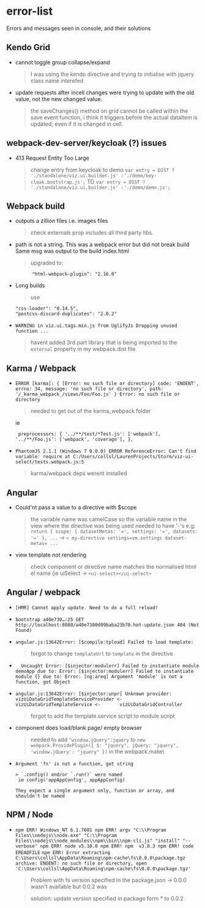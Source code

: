 # error-list
Errors and messages seen in console, and their solutions
## Kendo Grid

- cannot toggle group collapse/expand

   > I was using the kendo directive and trying to initialise with jquery
   > class name interefed
   
- update requests after incell changes were trying to update with the old value, not the new changed value.

   > the saveChanges() method on grid cannot be called within the save event function, i think it triggers before the actual dataitem is        updated, even if it is changed in cell.
   
## webpack-dev-server/keycloak (?) issues 

- 413 Request Entity Too Large
   
   > change entry from keycloak to demo
   ```var entry = DIST ? './standalone/viz.ui.builder.js' :'./demo/key-cloak.bootstrap.js';```
   TO
   ```var entry = DIST ? './standalone/viz.ui.builder.js' :'./demo/demo.js';```
   
   
## Webpack build

- outputs a zillion files i.e. images files

   > check externals prop includes all third party libs.

-  path is not a string. 
   This was a webpack error but did not break build
   Same msg was output to the build index.html
   
   > upgraded to:
   ```
         "html-webpack-plugin": "2.16.0"
   ```

- Long builds

   > use    
   ```
   "css-loader": "0.14.5",
   "postcss-discard-duplicates": "2.0.2"
   ```
   
   
- `WARNING in viz.ui.tags.min.js from UglifyJs
   Dropping unused function ...`
   
   > havent added 3rd part library that is being imported to the `external` property in my webpack.dist file
   
## Karma / Webpack

- `ERROR [karma]: { [Error: no such file or directory]
     code: 'ENOENT',
     errno: 34,
     message: 'no such file or directory',
     path: '/_karma_webpack_/views/Foo/Foo.js' }
   Error: no such file or directory
   `
   
   > needed to get out of the karma_webpack folder
   
   ie
   
   ` 
      preprocessors: {
     '../**/test/*Test.js': ['webpack'],
     '../**/Foo.js': ['webpack', 'coverage'],
   },
   `

- `
   PhantomJS 2.1.1 (Windows 7 0.0.0) ERROR
     ReferenceError: Can't find variable: require
     at C:/Users/collsl/LaurenProjects/Storm/viz-ui-select/tests.webpack.js:5
   `
   
   > karma/webpack deps werent installed


## Angular

- Could'nt pass a value to a directive with $scope
   
   > the variable name was camelCase so the variable name in the view where the directive was being used needed to have '-'s
      e.g.
      ``` return {
        scope: {
            datasetMetas: '=',
            settings: '=',
            datasets: '='
        },
        ...```
        -> `< my-directive settings=vm.settings dataset-metas= ...`
        

- view template not rendering
   
   > check component or directive name matches the normalised html el name (ie uiSelect -> `<ui-select></ui-select>` 
   
## Angular / webpack

- ` [HMR] Cannot apply update. Need to do a full reload! `


- ` bootstrap a40e730…:25 GET http://localhost:8080/a40e7300d99baba23b78.hot-update.json 404 (Not Found) `



- ` angular.js:13642Error: [$compile:tpload] Failed to load template:  `

    > forgot to change `templateUrl` to `template` in the directive

- `   Uncaught Error: [$injector:modulerr] Failed to instantiate module demoApp due to:
      Error: [$injector:modulerr] Failed to instantiate module {} due to:
      Error: [ng:areq] Argument 'module' is not a function, got Object 
   `
  
  
- ` angular.js:13642Error: [$injector:unpr] Unknown provider: vizUiDataGridTemplateServiceProvider <- vizUiDataGridTemplateService <-       vizUiDataGridController `
    > forgot to add the template.service script to module script
- component does load/blank page/ empty browser
    > needed to add `"window.jQuery":jquery` to 
    ` new webpack.ProvidePlugin({
            $: "jquery",
            jQuery: "jquery",
            'window.jQuery': "jquery"
        })
      ` in the webpack.make\
      
- ` Argument 'fn' is not a function, got string `

      > `.config() and/or `.run()` were named
       ie config('appAppConfig', appAppConfig) 
       
      They expect a single argument only, function or array, and shouldn't be named


## NPM / Node

- `
   npm ERR! Windows_NT 6.1.7601
   npm ERR! argv "C:\\Program Files\\nodejs\\node.exe" "C:\\Program Files\\nodejs\\node_modules\\npm\\bin\\npm-cli.js" "install" "--verbose"
   npm ERR! node v5.10.0
   npm ERR! npm  v3.8.3
   npm ERR! code EREADFILE
   `
   `
   npm ERR! Error extracting C:\Users\collsl\AppData\Roaming\npm-cache\fs\0.0.0\package.tgz archive: ENOENT: no such file or directory, open 'C:\Users\collsl\AppData\Roaming\npm-cache\fs\0.0.0\package.tgz'
   `
   
   > Problem with fs version specified in the package.json -> 0.0.0 wasn't available but 0.0.2 was
   
   > solution: update version specified in package form * to 0.0.2
